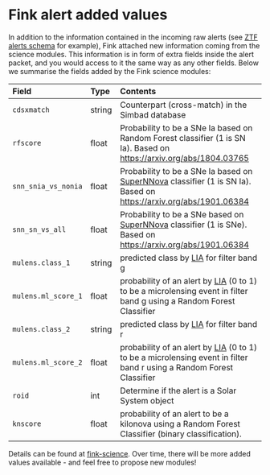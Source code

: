 # Fink alert added values

In addition to the information contained in the incoming raw alerts (see [ZTF alerts schema](https://zwickytransientfacility.github.io/ztf-avro-alert/) for example), Fink attached new information coming from the science modules. This information is in form of extra fields inside the alert packet, and you would access to it the same way as any other fields. Below we summarise the fields added by the Fink science modules:

| Field | Type | Contents |
|:--------|:-------|:--------|
| `cdsxmatch` | string | Counterpart (cross-match) in the Simbad database |
| `rfscore` | float | Probability to be a SNe Ia based on Random Forest classifier (1 is SN Ia). Based on https://arxiv.org/abs/1804.03765 |
| `snn_snia_vs_nonia` | float | Probability to be a SNe Ia based on [SuperNNova](https://supernnova.readthedocs.io/en/latest/) classifier (1 is SN Ia). Based on https://arxiv.org/abs/1901.06384 |
| `snn_sn_vs_all` | float | Probability to be a SNe based on [SuperNNova](https://supernnova.readthedocs.io/en/latest/) classifier (1 is SNe). Based on https://arxiv.org/abs/1901.06384 |
| `mulens.class_1` | string | predicted class by [LIA](https://github.com/dgodinez77/LIA) for filter band g |
| `mulens.ml_score_1` | float | probability of an alert by [LIA](https://github.com/dgodinez77/LIA) (0 to 1) to be a microlensing event in filter band g using a Random Forest Classifier |
| `mulens.class_2` | string | predicted class by [LIA](https://github.com/dgodinez77/LIA) for filter band r |
| `mulens.ml_score_2` | float | probability of an alert by [LIA](https://github.com/dgodinez77/LIA) (0 to 1) to be a microlensing event in filter band r using a Random Forest Classifier |
| `roid` | int | Determine if the alert is a Solar System object |
| `knscore` | float | probability of an alert to be a kilonova using a Random Forest Classifier (binary classification). |

Details can be found at [fink-science](https://github.com/astrolabsoftware/fink-science). Over time, there will be more added values available - and feel free to propose new modules!
